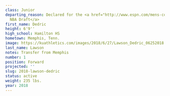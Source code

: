 ```yaml
---
class: Junior
departing_reason: Declared for the <a href="http://www.espn.com/mens-college-basketball/story/_/id/26470444/kansas-forward-lawson-entering-nba-draft">2019
  NBA Draft</a>
first_name: Dedric
height: 6'9''
high_school: Hamilton HS
hometown: Memphis, Tenn.
image: https://kuathletics.com/images/2018/6/27/Lawson_Dedric_06252018.jpg?width=182&height=250&mode=crop&anchor=topcenter
last_name: Lawson
notes: Transfer from Memphis
number: 1
position: Forward
projected: ''
slug: 2018-lawson-dedric
status: active
weight: 235 lbs.
year: 2018
---
```

